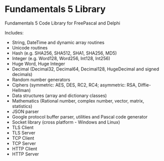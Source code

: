 # Fundamentals 5 Library

Fundamentals 5 Code Library for FreePascal and Delphi

Includes:

* String, DateTime and dynamic array routines
* Unicode routines
* Hash (e.g. SHA256, SHA512, SHA1, SHA256, MD5)
* Integer (e.g. Word128, Word256, Int128, Int256)
* Huge Word, Huge Integer
* Decimal (Decimal32, Decimal64, Decimal128, HugeDecimal and signed decimals)
* Random number generators
* Ciphers (symmetric: AES, DES, RC2, RC4; asymmetric: RSA, Diffie-Hellman)
* Data structures (array and dictionary classes)
* Mathematics (Rational number, complex number, vector, matrix, statistics)
* JSON parser
* Google protocol buffer parser, utilities and Pascal code generator
* Socket library (cross platform - Windows and Linux)
* TLS Client
* TLS Server
* TCP Client
* TCP Server
* HTTP Client
* HTTP Server

